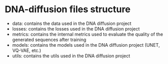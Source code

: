 # DNA-diffusion files structure
- data: contains the data used in the DNA diffusion project
- losses: contains the losses used in the DNA diffusion project
- metrics: contains the internal metrics used to evaluate the quality of the generated sequences after training 
- models: contains the models used in the DNA diffusion project (UNET, VQ-VAE, etc.)
- utils: contains the utils used in the DNA diffusion project
